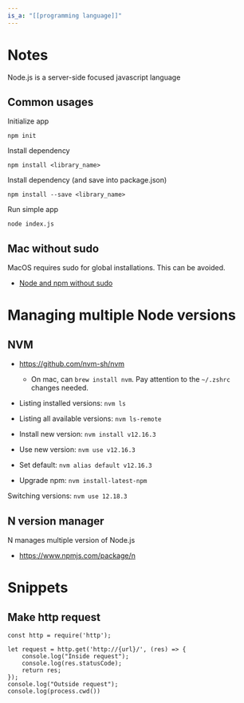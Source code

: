 ```yaml
---
is_a: "[[programming language]]"
---
```

# Notes
Node.js is a server-side focused javascript language

## Common usages
Initialize app
```
npm init
```

Install dependency
```
npm install <library_name>
```

Install dependency (and save into package.json)
```
npm install --save <library_name>
```

Run simple app
```
node index.js
```

## Mac without sudo
MacOS requires sudo for global installations. This can be avoided.
* [Node and npm without sudo](https://johnpapa.net/node-and-npm-without-sudo/)

# Managing multiple Node versions
## NVM
* https://github.com/nvm-sh/nvm
	* On mac, can `brew install nvm`. Pay attention to the `~/.zshrc` changes needed.

* Listing installed versions: ```nvm ls```
* Listing all available versions: ```nvm ls-remote```
* Install new version: ```nvm install v12.16.3```
* Use new version: ```nvm use v12.16.3```
* Set default: ```nvm alias default v12.16.3```
* Upgrade npm: `nvm install-latest-npm`

Switching versions: ```nvm use 12.18.3```

## N version manager
N manages multiple version of Node.js
* https://www.npmjs.com/package/n

# Snippets
## Make http request
```
const http = require('http');

let request = http.get('http://{url}/', (res) => { 
	console.log("Inside request");
	console.log(res.statusCode);
	return res;
});
console.log("Outside request");
console.log(process.cwd())
```